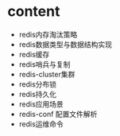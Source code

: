 # content
-   redis内存淘汰策略
-   redis数据类型与数据结构实现
-   redis缓存
-   redis哨兵与复制
-   redis-cluster集群
-   redis分布锁
-   redis持久化
-   redis应用场景
-   redis-conf 配置文件解析
-   redis运维命令
